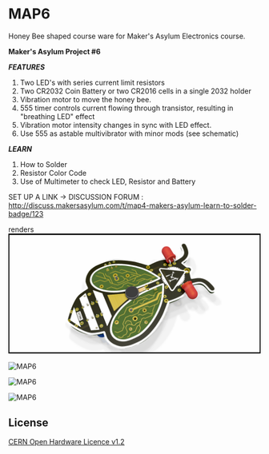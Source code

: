 # MAP6
Honey Bee shaped course ware for Maker's Asylum Electronics course.

**Maker's Asylum Project #6**


***FEATURES***

1. Two LED's with series current limit resistors
2. Two CR2032 Coin Battery or two CR2016 cells in a single 2032 holder
3. Vibration motor to move the honey bee.
4. 555 timer controls current flowing through transistor, resulting in "breathing LED" effect
5. Vibration motor intensity changes in sync with LED effect.
6. Use 555 as astable multivibrator with minor mods (see schematic)

***LEARN***

1. How to Solder
2. Resistor Color Code
3. Use of Multimeter to check LED, Resistor and Battery

SET UP A LINK -> DISCUSSION FORUM : http://discuss.makersasylum.com/t/map4-makers-asylum-learn-to-solder-badge/123

renders
![MAP6](https://github.com/MakersAsylumIndia/MAP6/blob/master/kicad/images/map6_05.png)

![MAP6](https://github.com/MakersAsylumIndia/MAP4/blob/master/kicad/images/map6_05.png)

![MAP6](https://github.com/MakersAsylumIndia/MAP4/blob/master/kicad/images/map6_03.png)

![MAP6](https://github.com/MakersAsylumIndia/MAP4/blob/master/kicad/images/map6_04.png)


License
-------
[CERN Open Hardware Licence v1.2 ]

[CERN Open Hardware Licence v1.2 ]:http://www.ohwr.org/attachments/2388/cern_ohl_v_1_2.txt
